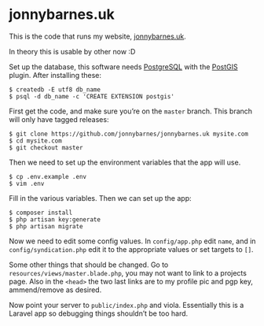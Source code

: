 # jonnybarnes.uk

This is the code that runs my website, [jonnybarnes.uk](https://jonnybarnes.uk).

In theory this is usable by other now :D

Set up the database, this software needs [PostgreSQL](https://wwwpostgresql.org)
with the [PostGIS](http://postgis.net) plugin. After installing these:

```shell
$ createdb -E utf8 db_name
$ psql -d db_name -c 'CREATE EXTENSION postgis'
```

First get the code, and make sure you’re on the `master` branch. This branch will
only have tagged releases:

```shell
$ git clone https://github.com/jonnybarnes/jonnybarnes.uk mysite.com
$ cd mysite.com
$ git checkout master
```

Then we need to set up the environment variables that the app will use.

```shell
$ cp .env.example .env
$ vim .env
```

Fill in the various variables. Then we can set up the app:

```shell
$ composer install
$ php artisan key:generate
$ php artisan migrate
```

Now we need to edit some config values. In `config/app.php` edit `name`, and in
`config/syndication.php` edit it to the appropriate values or set targets to `[]`.

Some other things that should be changed. Go to `resources/views/master.blade.php`,
you may not want to link to a projects page. Also in the `<head>` the two last links
are to my profile pic and pgp key, ammend/remove as desired.

Now point your server to `public/index.php` and viola. Essentially this is a
Laravel app so debugging things shouldn’t be too hard.
